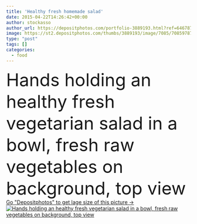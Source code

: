 ```yaml
---
title: 'Healthy fresh homemade salad'
date: 2015-04-22T14:26:42+00:00
author: stockasso
author_url: https://depositphotos.com/portfolio-3889193.html?ref=64678756
image: https://st2.depositphotos.com/thumbs/3889193/image/7085/70859787/api_thumb_450.jpg?forcejpeg=true
type: "post"
tags: []
categories: 
  - food
---
```

<div aling="center">
            <font size="60"> Hands holding an healthy fresh vegetarian salad in a bowl, fresh raw vegetables on background, top view</font>   
</div>
<div>
    <a href='https://depositphotos.com/70859787/stock-photo-healthy-fresh-homemade-salad.html?ref=64678756' target=_blank > Go "Depositphotos" to get lage size of this picture ->
        <img href='https://depositphotos.com/70859787/stock-photo-healthy-fresh-homemade-salad.html?ref=64678756' src='https://st2.depositphotos.com/3889193/7085/i/950/depositphotos_70859787-stock-photo-healthy-fresh-homemade-salad.jpg?forcejpeg=true' alt='Hands holding an healthy fresh vegetarian salad in a bowl, fresh raw vegetables on background, top view' >
    </a>
</div>
